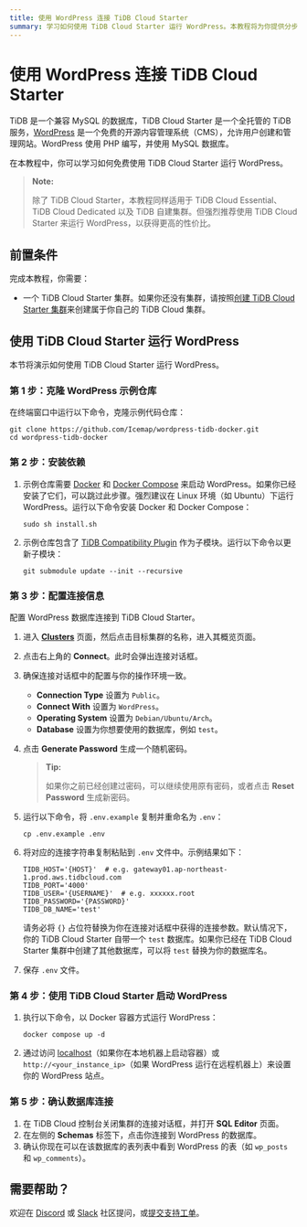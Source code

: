 ```yaml
---
title: 使用 WordPress 连接 TiDB Cloud Starter
summary: 学习如何使用 TiDB Cloud Starter 运行 WordPress。本教程将为你提供分步指导，让你在几分钟内运行 WordPress + TiDB Cloud Starter。
---
```


# 使用 WordPress 连接 TiDB Cloud Starter

TiDB 是一个兼容 MySQL 的数据库，TiDB Cloud Starter 是一个全托管的 TiDB 服务，[WordPress](https://github.com/WordPress) 是一个免费的开源内容管理系统（CMS），允许用户创建和管理网站。WordPress 使用 PHP 编写，并使用 MySQL 数据库。

在本教程中，你可以学习如何免费使用 TiDB Cloud Starter 运行 WordPress。

> **Note:**
>
> 除了 TiDB Cloud Starter，本教程同样适用于 TiDB Cloud Essential、TiDB Cloud Dedicated 以及 TiDB 自建集群。但强烈推荐使用 TiDB Cloud Starter 来运行 WordPress，以获得更高的性价比。

## 前置条件

完成本教程，你需要：

- 一个 TiDB Cloud Starter 集群。如果你还没有集群，请按照[创建 TiDB Cloud Starter 集群](/develop/dev-guide-build-cluster-in-cloud.md)来创建属于你自己的 TiDB Cloud 集群。

## 使用 TiDB Cloud Starter 运行 WordPress

本节将演示如何使用 TiDB Cloud Starter 运行 WordPress。

### 第 1 步：克隆 WordPress 示例仓库

在终端窗口中运行以下命令，克隆示例代码仓库：

```shell
git clone https://github.com/Icemap/wordpress-tidb-docker.git
cd wordpress-tidb-docker
```

### 第 2 步：安装依赖

1. 示例仓库需要 [Docker](https://www.docker.com/) 和 [Docker Compose](https://docs.docker.com/compose/) 来启动 WordPress。如果你已经安装了它们，可以跳过此步骤。强烈建议在 Linux 环境（如 Ubuntu）下运行 WordPress。运行以下命令安装 Docker 和 Docker Compose：

    ```shell
    sudo sh install.sh
    ```

2. 示例仓库包含了 [TiDB Compatibility Plugin](https://github.com/pingcap/wordpress-tidb-plugin) 作为子模块。运行以下命令以更新子模块：

    ```shell
    git submodule update --init --recursive
    ```

### 第 3 步：配置连接信息

配置 WordPress 数据库连接到 TiDB Cloud Starter。

1. 进入 [**Clusters**](https://tidbcloud.com/project/clusters) 页面，然后点击目标集群的名称，进入其概览页面。

2. 点击右上角的 **Connect**。此时会弹出连接对话框。

3. 确保连接对话框中的配置与你的操作环境一致。

    - **Connection Type** 设置为 `Public`。
    - **Connect With** 设置为 `WordPress`。
    - **Operating System** 设置为 `Debian/Ubuntu/Arch`。
    - **Database** 设置为你想要使用的数据库，例如 `test`。

4. 点击 **Generate Password** 生成一个随机密码。

    > **Tip:**
    >
    > 如果你之前已经创建过密码，可以继续使用原有密码，或者点击 **Reset Password** 生成新密码。

5. 运行以下命令，将 `.env.example` 复制并重命名为 `.env`：

    ```shell
    cp .env.example .env
    ```

6. 将对应的连接字符串复制粘贴到 `.env` 文件中。示例结果如下：

    ```dotenv
    TIDB_HOST='{HOST}'  # e.g. gateway01.ap-northeast-1.prod.aws.tidbcloud.com
    TIDB_PORT='4000'
    TIDB_USER='{USERNAME}'  # e.g. xxxxxx.root
    TIDB_PASSWORD='{PASSWORD}'
    TIDB_DB_NAME='test'
    ```

    请务必将 `{}` 占位符替换为你在连接对话框中获得的连接参数。默认情况下，你的 TiDB Cloud Starter 自带一个 `test` 数据库。如果你已经在 TiDB Cloud Starter 集群中创建了其他数据库，可以将 `test` 替换为你的数据库名。

7. 保存 `.env` 文件。

### 第 4 步：使用 TiDB Cloud Starter 启动 WordPress

1. 执行以下命令，以 Docker 容器方式运行 WordPress：

    ```shell
    docker compose up -d
    ```

2. 通过访问 [localhost](http://localhost/)（如果你在本地机器上启动容器）或 `http://<your_instance_ip>`（如果 WordPress 运行在远程机器上）来设置你的 WordPress 站点。

### 第 5 步：确认数据库连接

1. 在 TiDB Cloud 控制台关闭集群的连接对话框，并打开 **SQL Editor** 页面。
2. 在左侧的 **Schemas** 标签下，点击你连接到 WordPress 的数据库。
3. 确认你现在可以在该数据库的表列表中看到 WordPress 的表（如 `wp_posts` 和 `wp_comments`）。

## 需要帮助？

欢迎在 [Discord](https://discord.gg/DQZ2dy3cuc?utm_source=doc) 或 [Slack](https://slack.tidb.io/invite?team=tidb-community&channel=everyone&ref=pingcap-docs) 社区提问，或[提交支持工单](https://tidb.support.pingcap.com/)。